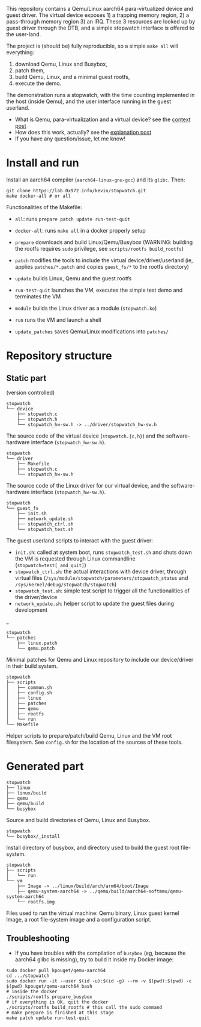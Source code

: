This repository contains a Qemu/Linux aarch64 para-virtualized device
and guest driver. The virtual device exposes 1) a trapping memory
region, 2) a pass-through memory region 3) an IRQ. These 3 resources
are looked up by guest driver through the DTB, and a simple stopwatch
interface is offered to the user-land.

The project is (should be) fully reproducible, so a simple `make all`
will everything:

1. download Qemu, Linux and Busybox,
2. patch them,
3. build Qemu, Linux, and a minimal guest rootfs,
4. execute the demo.

The demonstration runs a stopwatch, with the time counting implemented
in the host (inside Qemu), and the user interface running in the guest
userland.

* What is Qemu, para-virtualization and a virtual device? see the
  [context post](context.md)
* How does this work, actually? see the [explanation post](explained.md)
* If you have any question/issue, let me know!

# Install and run

Install an aarch64 compiler (`aarch64-linux-gnu-gcc`) and its
`glibc`. Then:

```
git clone https://lab.0x972.info/kevin/stopwatch.git
make docker-all # or all
```

Functionalities of the Makefile:

* `all`: runs `prepare patch update run-test-quit`
* `docker-all`: runs `make all` in a docker properly setup

* `prepare` downloads and build Linux/Qemu/Busybox (WARNING: building
the rootfs requires `sudo` privilege, see `scripts/rootfs
build_rootfs`)
* `patch` modifies the tools to include the virtual
device/driver/userland (ie, applies `patches/*.patch` and copies
`guest_fs/*` to the rootfs directory)
* `update` builds Linux, Qemu and the guest rootfs
* `run-test-quit` launches the VM, executes the simple test demo and
terminates the VM

* `module` builds the Linux driver as a module (`stopwatch.ko`)
* `run` runs the VM and launch a shell

* `update_patches` saves Qemu/Linux modifications into `patches/`


# Repository structure

## Static part
(version controlled)

    stopwatch
    └── device
        ├── stopwatch.c
        ├── stopwatch.h
        └── stopwatch_hw-sw.h -> ../driver/stopwatch_hw-sw.h


 The source code of the virtual device (`stopwatch.{c,h}`) and the
 software-hardware interface (`stopwatch_hw-sw.h`).

    stopwatch
    └── driver
        ├── Makefile
        ├── stopwatch.c
        └── stopwatch_hw-sw.h

 The source code of the Linux driver for our virtual device, and the
 software-hardware interface (`stopwatch_hw-sw.h`).

    stopwatch
    └── guest_fs
        ├── init.sh
        ├── network_update.sh
        ├── stopwatch_ctrl.sh
        └── stopwatch_test.sh

 The guest userland scripts to interact with the guest driver:

 * `init.sh`: called at system boot, runs `stopwatch_test.sh` and
   shuts down the VM is requested through Linux commandline
   (`stopwatch=test[_and_quit]`)
 * `stopwatch_ctrl.sh`: the actual interactions with device driver,
   through virtual files
   (`/sys/module/stopwatch/parameters/stopwatch_status` and
   `/sys/kernel/debug/stopwatch/stopwatch`)
 * `stopwatch_test.sh`: simple test script to trigger all the
   functionalities of the driver/device
 * `network_update.sh`: helper script to update the guest files during
   development

 _

    stopwatch
    └── patches
        ├── linux.patch
        └── qemu.patch


Minimal patches for Qemu and Linux repository to include our
device/driver in their build system.

    stopwatch
    ├── scripts
    │   ├── common.sh
    │   ├── config.sh
    │   ├── linux
    │   ├── patches
    │   ├── qemu
    │   ├── rootfs
    │   └── run
    └── Makefile

Helper scripts to prepare/patch/build Qemu, Linux and the VM root
filesystem. See `config.sh` for the location of the sources of these tools.

# Generated part

    stopwatch
    ├── linux
    ├── linux/build
    ├── qemu
    ├── qemu/build
    └── busybox

Source and build directories of Qemu, Linux and Busybox.

    stopwatch
    └── busybox/_install

Install directory of busybox, and directory used to build the guest
root file-system.

    stopwatch
    ├── scripts
    │   └── run
    └── vm
        ├── Image -> ../linux/build/arch/arm64/boot/Image
        ├── qemu-system-aarch64 -> ../qemu/build/aarch64-softmmu/qemu-system-aarch64
        └── rootfs.img

Files used to run the virtual machine: Qemu binary, Linux guest kernel
Image, a root file-system image and a configuration script.

## Troubleshooting

* If you have troubles with the compilation of `busybox` (eg, because
  the aarch64 glibc is missing), try to build it inside my Docker
  image:

```
sudo docker pull kpouget/qemu-aarch64
cd .../stopwatch
sudo docker run -it --user $(id -u):$(id -g) --rm -v $(pwd):$(pwd) -c $(pwd) kpouget/qemu-aarch64 bash
# inside the docker
./scripts/rootfs prepare_busybox
# if everything is OK, quit the docker
./scripts/rootfs build_rootfs # this call the sudo command
# make prepare is finished at this stage
make patch update run-test-quit
```
